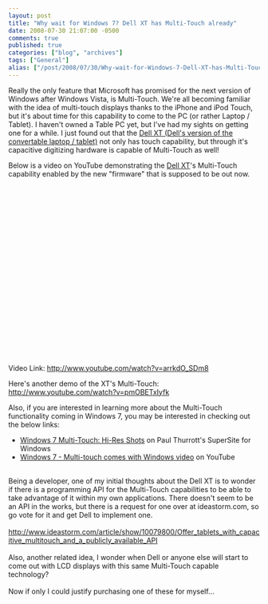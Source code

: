 ```yaml
---
layout: post
title: "Why wait for Windows 7? Dell XT has Multi-Touch already"
date: 2008-07-30 21:07:00 -0500
comments: true
published: true
categories: ["blog", "archives"]
tags: ["General"]
alias: ["/post/2008/07/30/Why-wait-for-Windows-7-Dell-XT-has-Multi-Touch-already", "/post/2008/07/30/why-wait-for-windows-7-dell-xt-has-multi-touch-already"]
---
```

<!-- more -->
<p>
Really the only feature that Microsoft has promised for the next version of Windows after Windows Vista, is Multi-Touch. We&#39;re all becoming familiar with the idea of multi-touch displays thanks to the iPhone and iPod Touch, but it&#39;s about time for this capability to come to the PC (or rather Laptop / Tablet). I haven&#39;t owned a Table PC yet, but I&#39;ve had my sights on getting one for a while. I just found out that the <a href="http://www.dell.com/tablet?s=bsd&amp;cs=04">Dell XT (Dell&#39;s version of the convertable laptop / tablet)</a> not only has touch capability, but through it&#39;s capacitive digitizing hardware is capable of Multi-Touch as well!
</p>
<p>
Below is a video on YouTube demonstrating the <a href="http://www.dell.com/tablet?s=bsd&amp;cs=04">Dell XT</a>&#39;s Multi-Touch capability enabled by the new &quot;firmware&quot; that is supposed to be out now. 
</p>
<div>
<object classid="clsid:d27cdb6e-ae6d-11cf-96b8-444553540000" codebase="http://download.macromedia.com/pub/shockwave/cabs/flash/swflash.cab#version=6,0,40,0" width="425" height="344">
	<param name="width" value="425" />
	<param name="height" value="344" />
	<param name="wmode" value="transparent" />
	<param name="allowfullscreen" value="true" />
	<param name="src" value="http://www.youtube.com/v/arrkdO_SDm8&amp;hl=en&amp;fs=1" />
	<embed type="application/x-shockwave-flash" width="425" height="344" wmode="transparent" allowfullscreen="true" src="http://www.youtube.com/v/arrkdO_SDm8&amp;hl=en&amp;fs=1"></embed>
</object>
</div>
<p>
Video Link: <a href="http://www.youtube.com/watch?v=arrkdO_SDm8">http://www.youtube.com/watch?v=arrkdO_SDm8</a>
</p>
<p>
Here&#39;s another demo of the XT&#39;s Multi-Touch: <a href="http://www.youtube.com/watch?v=pmOBETxIyfk">http://www.youtube.com/watch?v=pmOBETxIyfk</a>
</p>
<p>
Also, if you are interested in learning more about the Multi-Touch functionality coming in Windows 7, you may be interested in checking out the below links:
</p>
<ul>
	<li><a href="http://www.winsupersite.com/showcase/win7_touch.asp">Windows 7 Multi-Touch: Hi-Res Shots</a> on Paul Thurrott&#39;s SuperSite for Windows&nbsp;</li>
	<li><a href="http://www.youtube.com/watch?v=zBX0ZV2CQb8">Windows 7 - Multi-touch comes with Windows video</a> on YouTube</li>
</ul>
<br />
Being a developer, one of my initial thoughts about the Dell XT is to wonder if there is a programming API for the Multi-Touch capabilities to be able to take advantage of it within my own applications. There doesn&#39;t seem to be an API in the works, but there is a request for one over at ideastorm.com, so go vote for it and get Dell to implement one.<br />
<br />
<a href="http://www.ideastorm.com/article/show/10079800/Offer_tablets_with_capacitive_multitouch_and_a_publicly_available_API">http://www.ideastorm.com/article/show/10079800/Offer_tablets_with_capacitive_multitouch_and_a_publicly_available_API</a><br />
<br />
Also, another related idea, I wonder when Dell or anyone else will start to come out with LCD displays with this same Multi-Touch capable technology?<br />
<br />
Now if only I could justify purchasing one of these for myself...<br />
